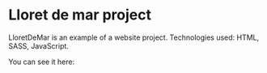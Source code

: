 # Lloret de mar project

LloretDeMar is an example of a website project.
Technologies used: HTML, SASS, JavaScript.

You can see it here:
